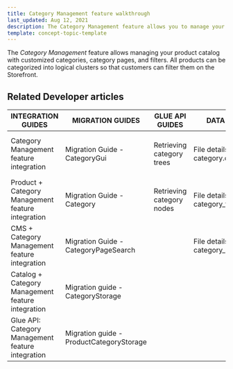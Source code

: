 ```yaml
---
title: Category Management feature walkthrough
last_updated: Aug 12, 2021
description: The Category Management feature allows you to manage your product catalog with customized categories, category pages, and filters.
template: concept-topic-template
---
```


The _Category Management_ feature allows managing your product catalog with customized categories, category pages, and filters. All products can be categorized into logical clusters so that customers can filter them on the Storefront.

<!--
To learn more about the feature and to find out how end users use it, see [Category Management feature overview](https://documentation.spryker.com/docs/category-management-feature-overview) for business users.
-->



## Related Developer articles

|INTEGRATION GUIDES  | MIGRATION GUIDES | GLUE API GUIDES  | DATA IMPORT | HOWTOS |
|---------|---------|---------|---------|---------|
| Category Management feature integration | Migration Guide - CategoryGui| Retrieving category trees  | File details: category.csv  | HowTo - Manage a big number of categories  |
| Product + Category Management feature integration  | Migration Guide - Category | Retrieving category nodes | File details: category_template.csv  |   |
| CMS + Category Management feature integration  |Migration Guide - CategoryPageSearch|  | File details: category_store.csv |   |
| Catalog + Category Management feature integration | Migration guide - CategoryStorage  |   |   |   |
| Glue API: Category Management feature integration | Migration guide - ProductCategoryStorage   |   |   |   |

